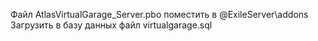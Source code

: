 Файл AtlasVirtualGarage_Server.pbo поместить в @ExileServer\addons
Загрузить в базу данных файл virtualgarage.sql
